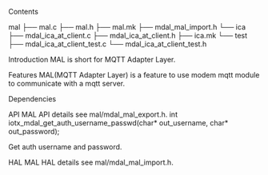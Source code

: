 Contents

mal
├── mal.c
├── mal.h
├── mal.mk
├── mdal_mal_import.h 
└── ica
     ├── mdal_ica_at_client.c
     ├── mdal_ica_at_client.h
     ├── ica.mk
     └── test
         ├── mdal_ica_at_client_test.c
         └── mdal_ica_at_client_test.h 

Introduction
    MAL is short for MQTT Adapter Layer.

Features
     MAL(MQTT Adapter Layer) is a feature to use modem mqtt module to communicate with a mqtt server.

Dependencies

API
   MAL API details see mal/mdal_mal_export.h.
   int iotx_mdal_get_auth_username_passwd(char* out_username, char* out_password);

   Get auth username and password.

HAL
   MAL HAL details see mal/mdal_mal_import.h.
